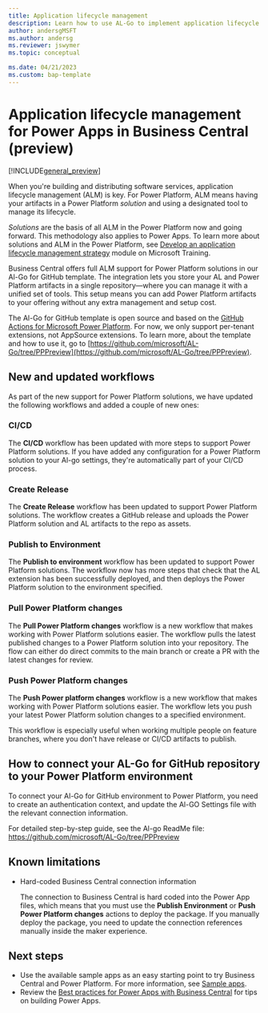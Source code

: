 ```yaml
---
title: Application lifecycle management
description: Learn how to use AL-Go to implement application lifecycle management (ALM) for your Power Apps 
author: andersgMSFT
ms.author: andersg
ms.reviewer: jswymer
ms.topic: conceptual

ms.date: 04/21/2023
ms.custom: bap-template
---
```


# Application lifecycle management for Power Apps in Business Central (preview)

[!INCLUDE[general_preview](../developer/includes/general_preview.md)]

When you're building and distributing software services, application lifecycle management (ALM) is key. For Power Platform, ALM means having your artifacts in a Power Platform *solution* and using a designated tool to manage its lifecycle.

*Solutions* are the basis of all ALM in the Power Platform now and going forward. This methodology also applies to Power Apps. To learn more about solutions and ALM in the Power Platform, see [Develop an application lifecycle management strategy](/training/modules/application-lifecycle-management-strategy/) module on Microsoft Training.

Business Central offers full ALM support for Power Platform solutions in our Al-Go for GitHub template. The integration lets you store your AL and Power Platform artifacts in a single repository&mdash;where you can manage it with a unified set of tools. This setup means you can add Power Platform artifacts to your offering without any extra management and setup cost.  

The Al-Go for GitHub template is open source and based on the [GitHub Actions for Microsoft Power Platform](https://github.com/marketplace/actions/powerplatform-actions). For now, we only support per-tenant extensions, not AppSource extensions. To learn more, about the template and how to use it, go to [https://github.com/microsoft/AL-Go/tree/PPPreview](https://github.com/microsoft/AL-Go/tree/PPPreview).

## New and updated workflows

As part of the new support for Power Platform solutions, we have updated the following workflows and added a couple of new ones:

### CI/CD

The **CI/CD** workflow has been updated with more steps to support Power Platform solutions. If you have added any configuration for a Power Platform solution to your Al-go settings, they're automatically part of your CI/CD process.

### Create Release

The **Create Release** workflow has been updated to support Power Platform solutions. The workflow creates a GitHub release and uploads the Power Platform solution and AL artifacts to the repo as assets.

### Publish to Environment

The **Publish to environment** workflow has been updated to support Power Platform solutions. The workflow now has more steps that check that the AL extension has been successfully deployed, and then deploys the Power Platform solution to the environment specified.

### Pull Power Platform changes

The **Pull Power Platform changes** workflow is a new workflow that makes working with Power Platform solutions easier. The workflow pulls the latest published changes to a Power Platform solution into your repository. The flow can either do direct commits to the main branch or create a PR with the latest changes for review.

### Push Power Platform changes

The **Push Power platform changes** workflow is a new workflow that makes working with Power Platform solutions easier. The workflow lets you push your latest Power Platform solution changes to a specified environment.

This workflow is especially useful when working multiple people on feature branches, where you don't have release or CI/CD artifacts to publish.

## How to connect your AL-Go for GitHub repository to your Power Platform environment

To connect your Al-Go for GitHub environment to Power Platform, you need to create an authentication context, and update the Al-GO Settings file with the relevant connection information.

For detailed step-by-step guide, see the Al-go ReadMe file:  https://github.com/microsoft/AL-Go/tree/PPPreview

## Known limitations

- Hard-coded Business Central connection information  
  
  The connection to Business Central is hard coded into the Power App files, which means that you must use the **Publish Environment**  or **Push Power Platform changes** actions to deploy the package. If you manually deploy the package, you need to update the connection references manually inside the maker experience.

## Next steps

- Use the available sample apps as an easy starting point to try Business Central and Power Platform. For more information, see [Sample apps](power-apps-samples.md).
- Review the [Best practices for Power Apps with Business Central](power-apps-best-practices.md) for tips on building Power Apps.